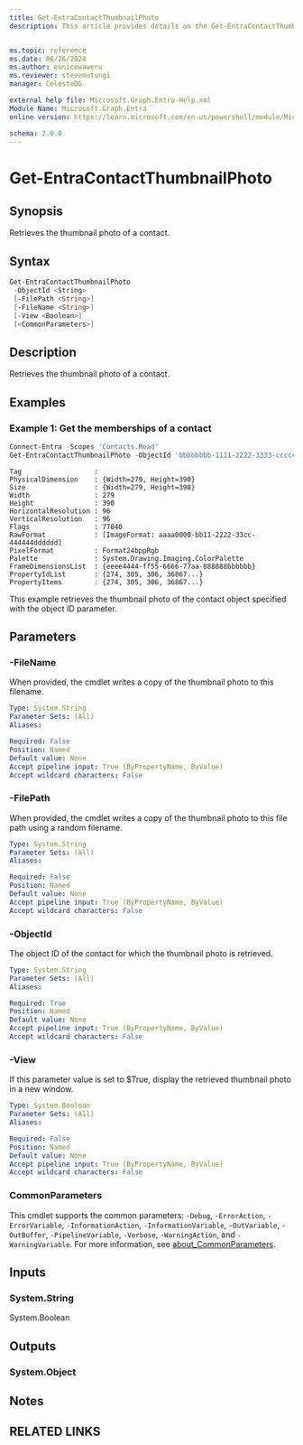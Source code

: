 ```yaml
---
title: Get-EntraContactThumbnailPhoto
description: This article provides details on the Get-EntraContactThumbnailPhoto command.


ms.topic: reference
ms.date: 06/26/2024
ms.author: eunicewaweru
ms.reviewer: stevemutungi
manager: CelesteDG

external help file: Microsoft.Graph.Entra-Help.xml
Module Name: Microsoft.Graph.Entra
online version: https://learn.microsoft.com/en-us/powershell/module/Microsoft.Graph.Entra/Get-EntraContactThumbnailPhoto

schema: 2.0.0
---
```


# Get-EntraContactThumbnailPhoto

## Synopsis

Retrieves the thumbnail photo of a contact.

## Syntax

```powershell
Get-EntraContactThumbnailPhoto 
 -ObjectId <String> 
 [-FilePath <String>] 
 [-FileName <String>] 
 [-View <Boolean>]
 [<CommonParameters>]
```

## Description

Retrieves the thumbnail photo of a contact.

## Examples

### Example 1: Get the memberships of a contact

```powershell
Connect-Entra -Scopes 'Contacts.Read'
Get-EntraContactThumbnailPhoto -ObjectId 'bbbbbbbb-1111-2222-3333-cccccccccccc'
```

```output
Tag                  :
PhysicalDimension    : {Width=279, Height=390}
Size                 : {Width=279, Height=390}
Width                : 279
Height               : 390
HorizontalResolution : 96
VerticalResolution   : 96
Flags                : 77840
RawFormat            : [ImageFormat: aaaa0000-bb11-2222-33cc-444444dddddd]
PixelFormat          : Format24bppRgb
Palette              : System.Drawing.Imaging.ColorPalette
FrameDimensionsList  : {eeee4444-ff55-6666-77aa-888888bbbbbb}
PropertyIdList       : {274, 305, 306, 36867...}
PropertyItems        : {274, 305, 306, 36867...}
```

This example retrieves the thumbnail photo of the contact object specified with the object ID parameter.

## Parameters

### -FileName

When provided, the cmdlet writes a copy of the thumbnail photo to this filename.

```yaml
Type: System.String
Parameter Sets: (All)
Aliases:

Required: False
Position: Named
Default value: None
Accept pipeline input: True (ByPropertyName, ByValue)
Accept wildcard characters: False
```

### -FilePath

When provided, the cmdlet writes a copy of the thumbnail photo to this file path using a random filename.

```yaml
Type: System.String
Parameter Sets: (All)
Aliases:

Required: False
Position: Named
Default value: None
Accept pipeline input: True (ByPropertyName, ByValue)
Accept wildcard characters: False
```

### -ObjectId

The object ID of the contact for which the thumbnail photo is retrieved.

```yaml
Type: System.String
Parameter Sets: (All)
Aliases:

Required: True
Position: Named
Default value: None
Accept pipeline input: True (ByPropertyName, ByValue)
Accept wildcard characters: False
```

### -View

If this parameter value is set to $True, display the retrieved thumbnail photo in a new window.

```yaml
Type: System.Boolean
Parameter Sets: (All)
Aliases:

Required: False
Position: Named
Default value: None
Accept pipeline input: True (ByPropertyName, ByValue)
Accept wildcard characters: False
```

### CommonParameters

This cmdlet supports the common parameters: `-Debug`, `-ErrorAction`, `-ErrorVariable`, `-InformationAction`, `-InformationVariable`, `-OutVariable`, `-OutBuffer`, `-PipelineVariable`, `-Verbose`, `-WarningAction`, and `-WarningVariable`. For more information, see [about_CommonParameters](https://go.microsoft.com/fwlink/?LinkID=113216).

## Inputs

### System.String

System.Boolean

## Outputs

### System.Object

## Notes

## RELATED LINKS

